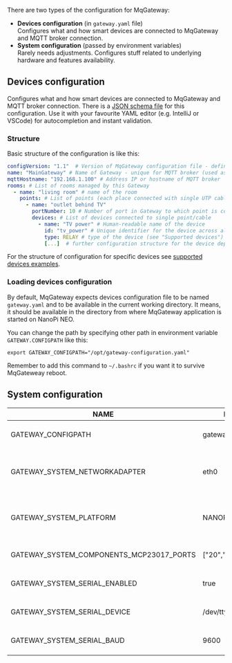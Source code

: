 

There are two types of the configuration for MqGateway:

- **Devices configuration** (in `gateway.yaml` file)  
  Configures what and how smart devices are connected to MqGateway and MQTT broker connection.
- **System configuration** (passed by environment variables)   
  Rarely needs adjustments. Configures stuff related to underlying hardware and features availability.   
  
## Devices configuration

Configures what and how smart devices are connected to MqGateway and MQTT broker connection.
There is a [JSON schema file](https://raw.githubusercontent.com/aetas/mqgateway/master/src/main/resources/config.schema.json) for this configuration. 
Use it with your favourite YAML editor (e.g. IntelliJ or VSCode) for autocompletion and instant validation.


### Structure

Basic structure of the configuration is like this:

```yaml
configVersion: "1.1"  # Version of MqGateway configuration file - defines configuration structure
name: "MainGateway" # Name of Gateway - unique for MQTT broker (used as part of the MQTT topic) 
mqttHostname: "192.168.1.100" # Address IP or hostname of MQTT broker
rooms: # List of rooms managed by this Gateway
  - name: "living room" # name of the room
    points: # List of points (each place connected with single UTP cable)
      - name: "outlet behind TV"
        portNumber: 10 # Number of port in Gateway to which point is connected (1-16)
        devices: # List of devices connected to single point/cable
          - name: "TV power" # Human-readable name of the device
            id: "tv_power" # Unique identifier for the device across all devices on this Gateway
            type: RELAY # type of the device (see "Supported devices")
            [...]  # further configuration structure for the device depends on the type of the device
```

For the structure of configuration for specific devices see [supported devices examples](supported-devices.md).


### Loading devices configuration

By default, MqGateway expects devices configuration file to be named `gateway.yaml` and to be available in the current working directory. 
It means, it should be available in the directory from where MqGateway application is started on NanoPi NEO.

You can change the path by specifying other path in environment variable `GATEWAY.CONFIGPATH` like this:

```shell
export GATEWAY_CONFIGPATH="/opt/gateway-configuration.yaml"
```

Remember to add this command to `~/.bashrc` if you want it to survive MqGateweay reboot.


## System configuration

| NAME                                     | DEFAULT               | DESCRIPTION                                                         |
|------------------------------------------|-----------------------|---------------------------------------------------------------------|
| GATEWAY_CONFIGPATH                       | gateway.yaml          | path to the devices configuration file                              |
| GATEWAY_SYSTEM_NETWORKADAPTER            | eth0                  | name of the ethernet interface used to connect to MQTT              |
| GATEWAY_SYSTEM_PLATFORM                  | NANOPI                | name of the controller used on MqGateway (currently on only NANOPI) |
| GATEWAY_SYSTEM_COMPONENTS_MCP23017_PORTS | ["20","21","22","23"] | I2C addresses of MCP23017 expanders                                 |
| GATEWAY_SYSTEM_SERIAL_ENABLED            | true                  | serial communication enabled/disabled                               |
| GATEWAY_SYSTEM_SERIAL_DEVICE             | /dev/ttyS1            | path to device used for serial communication                        |
| GATEWAY_SYSTEM_SERIAL_BAUD               | 9600                  | baud used for serial communication                                  |


